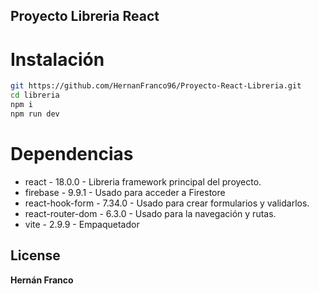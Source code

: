 ## Proyecto Libreria React

# Instalación

```sh
git https://github.com/HernanFranco96/Proyecto-React-Libreria.git
cd libreria
npm i
npm run dev
```

# Dependencias

- react - 18.0.0 - Libreria framework principal del proyecto.
- firebase - 9.9.1 - Usado para acceder a Firestore
- react-hook-form - 7.34.0 - Usado para crear formularios y validarlos.
- react-router-dom - 6.3.0 - Usado para la navegación y rutas.
- vite - 2.9.9 - Empaquetador

## License

**Hernán Franco**
